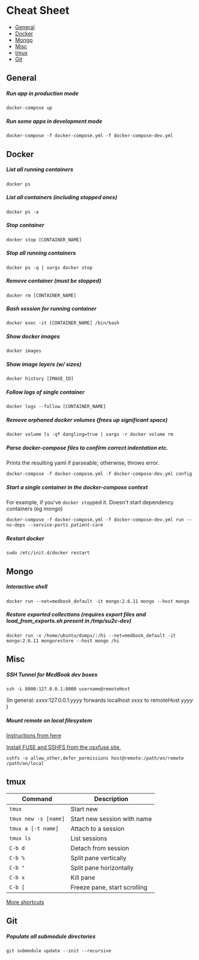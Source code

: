 # Cheat Sheet
  - [General](#general)
  - [Docker](#docker)
  - [Mongo](#mongo)
  - [Misc](#misc)
  - [tmux](#tmux)
  - [Git](#git)

## General

##### Run app in production mode
`docker-compose up`

##### Run some apps in development mode

`docker-compose -f docker-compose.yml -f docker-compose-dev.yml`

## Docker

##### List all running containers
`docker ps`

##### List all containers (including stopped ones)
`docker ps -a`

##### Stop container
`docker stop [CONTAINER_NAME]`

##### Stop all running containers
`docker ps -q | xargs docker stop`

##### Remove container (must be stopped)
`docker rm [CONTAINER_NAME]`

##### Bash session for running container
`docker exec -it [CONTAINER_NAME] /bin/bash`

##### Show docker images
`docker images`

##### Show image layers (w/ sizes)
`docker history [IMAGE_ID]`

##### Follow logs of single container
`docker logs --follow [CONTAINER_NAME]`

##### Remove orphaned docker volumes (frees up significant space)
`docker volume ls -qf dangling=true | xargs -r docker volume rm`

##### Parse docker-compose files to confirm correct indentation etc.
Prints the resulting yaml if parseable; otherwise, throws error.

`docker-compose -f docker-compose.yml -f docker-compose-dev.yml config`

##### Start a single container in the docker-compose context
For example, if you've `docker stop`ped it. Doesn't start dependency containers (eg mongo)

`docker-compose -f docker-compose.yml -f docker-compose-dev.yml run --no-deps --service-ports `*`patient-care`*

##### Restart docker

`sudo /etc/init.d/docker restart`

## Mongo

##### Interactive shell
`docker run --net=medbook_default -it mongo:2.6.11 mongo --host mongo`

##### Restore exported collections (requires export files and load_from_exports.sh present in /tmp/su2c-dev)
`docker run -v /home/ubuntu/dumps/:/hi --net=medbook_default -it mongo:2.6.11 mongorestore --host mongo /hi`

## Misc

##### SSH Tunnel for MedBook dev boxes

`ssh -L 8000:127.0.0.1:8000 username@remoteHost`

(In general: *xxxx*:127.0.0.1:*yyyy* forwards localhost *xxxx* to remoteHost *yyyy* )

##### Mount remote on local filesystem

[Instructions from here](https://www.digitalocean.com/community/tutorials/how-to-use-sshfs-to-mount-remote-file-systems-over-ssh)

[Install FUSE and SSHFS from the osxfuse site.](http://osxfuse.github.io/)

`sshfs -o allow_other,defer_permissions host@remote:/path/on/remote /path/on/local`

## tmux

| Command                      | Description |
| -----------------------------|-------------|
| `tmux`                       | Start new |
| `tmux new -s [name]`         | Start new session with name |
| `tmux a [-t name]`           | Attach to a session |
| `tmux ls`                    | List sessions |
| `C-b d`                      | Detach from session |
| `C-b %`                      | Split pane vertically |
| `C-b "`                      | Split pane horizontally |
| `C-b x`                      | Kill pane |
| `C-b [`                      | Freeze pane, start scrolling |

[More shortcuts](https://gist.github.com/MohamedAlaa/2961058)

## Git
##### Populate all submodule directories
`git submodule update --init --recursive
`
